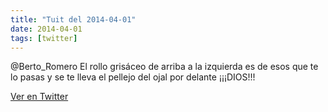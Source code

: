 ```yaml
---
title: "Tuit del 2014-04-01"
date: 2014-04-01
tags: [twitter]
---
```


@Berto_Romero El rollo grisáceo de arriba a la izquierda es de esos que te lo pasas y se te lleva el pellejo del ojal por delante ¡¡¡DIOS!!!



[Ver en Twitter](https://twitter.com/i/web/status/451108778016919552)
